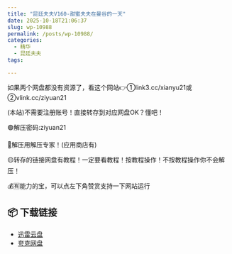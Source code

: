 ```yaml
---
title: "昆廷夫夫V160-甜蜜夫夫在曼谷的一天"
date: 2025-10-18T21:06:37
slug: wp-10988
permalink: /posts/wp-10988/
categories:
  - 精华
  - 昆廷夫夫
tags:

---
```


如果两个网盘都没有资源了，看这个网站👉①link3.cc/xianyu21或②vlink.cc/ziyuan21

(本站)不需要注册账号！直接转存到对应网盘OK？懂吧！

🟢解压密码:ziyuan21

🔵解压用解压专家！(应用商店有)

🟡转存的链接网盘有教程！一定要看教程！按教程操作！不按教程操作你不会解压！

💰🈶能力的宝，可以点左下角赞赏支持一下网站运行

## 📦 下载链接
- [迅雷云盘](https://blziyuan21.com/pay-download/10988?key=1d3770211d&down_id=0)
- [夸克网盘](https://blziyuan21.com/pay-download/10988?key=1d3770211d&down_id=1)

